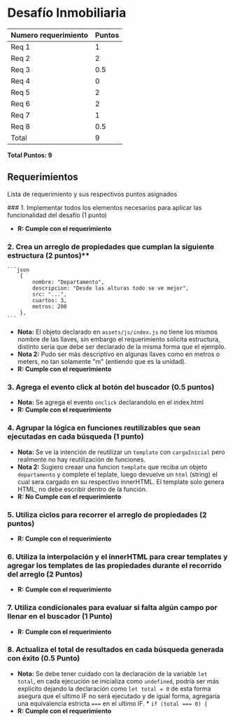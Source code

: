 # Desafío Inmobiliaria

| Numero requerimiento   | Puntos |
|------------------------|--------|
| Req 1                  | 1      |
| Req 2                  | 2      |
| Req 3                  | 0.5    |
| Req 4                  | 0      |
| Req 5                  | 2      |
| Req 6                  | 2      |
| Req 7                  | 1      |
| Req 8                  | 0.5    |
| Total                  | 9      |

**Total Puntos: 9**

## Requerimientos

Lista de requerimiento y sus respectivos puntos asignados

### 1. Implementar todos los elementos necesarios para aplicar las funcionalidad del desafío (1 punto)
* **R: Cumple con el requerimiento**

### 2. Crea un arreglo de propiedades que cumplan la siguiente estructura (2 puntos)**
    ```json
        {
            nombre: "Departamento",
            descripcion: "Desde las alturas todo se ve mejor",
            src: "...",
            cuartos: 3,
            metros: 200
        },
    ```
* **Nota:** El objeto declarado en `assets/js/index.js` no tiene los mismos nombre de las llaves, sin embargo el requerimiento solicita estructura, distinto sería que debe ser declarado de la misma forma que el ejemplo.
* **Nota 2:** Pudo ser más descriptivo en algunas llaves como en metros o meters, no tan solamente "m" (entiendo que es la unidad).
* **R: Cumple con el requerimiento**
### 3. Agrega el evento click al botón del buscador (0.5 puntos)
* **Nota:** Se agrega el evento `onclick` declarandolo en el index.html
* **R: Cumple con el requerimiento**
### 4. Agrupar la lógica en funciones reutilizables que sean ejecutadas en cada búsqueda (1 punto)
* **Nota:** Se ve la intención de reutilizar un `template` con `cargaInicial` pero realmente no hay reutilización de funciones.
* **Nota 2:** Sugiero creaar una funcion `template` que reciba un objeto `departamento` y complete el teplate, luego devuelve un `html` (string) el cual sera cargado en su respectivo innerHTML. El template solo genera HTML, no debe escribir dentro de la función.
* **R: No Cumple con el requerimiento**

### 5. Utiliza ciclos para recorrer el arreglo de propiedades (2 puntos)
* **R: Cumple con el requerimiento**

### 6. Utiliza la interpolación y el innerHTML para crear templates y agregar los templates de las propiedades durante el recorrido del arreglo (2 Puntos)
* **R: Cumple con el requerimiento**

### 7. Utiliza condicionales para evaluar si falta algún campo por llenar en el buscador (1 Punto)
* **R: Cumple con el requerimiento**

### 8. Actualiza el total de resultados en cada búsqueda generada con éxito (0.5 Punto)
* **Nota:** Se debe tener cuidado con la declaración de la variable `let total`, en cada ejecución se inicializa como `undefined`, podría ser más explicito dejando la declaración como `let total = 0` de esta forma asegura que el ultimo IF no será ejecutado y de igual forma, agregaría una equivalencia estricta `===` en el ultimo IF.
        * `if (total === 0) {`
* **R: Cumple con el requerimiento**
